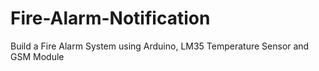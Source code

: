 # Fire-Alarm-Notification
Build a Fire Alarm System using Arduino, LM35 Temperature Sensor and GSM Module

